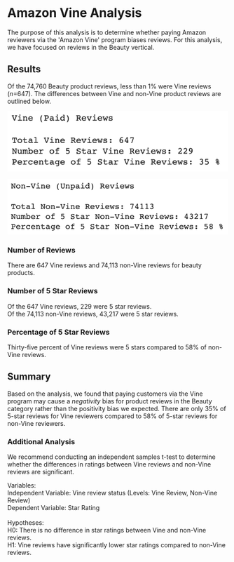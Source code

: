 # Amazon Vine Analysis
The purpose of this analysis is to determine whether paying Amazon reviewers via the 'Amazon Vine' program biases reviews. For this analysis, we have focused on reviews in the Beauty vertical. 

## Results
Of the 74,760 Beauty product reviews, less than 1% were Vine reviews (*n*=647). The differences between Vine and non-Vine product reviews are outlined below. 

![vine_results](https://github.com/rabascoh/amazon-vine-analysis/blob/main/Resources/vine_results.png) 

![nonvine_results](https://github.com/rabascoh/amazon-vine-analysis/blob/main/Resources/nonvine_results.png) 

### Number of Reviews
There are 647 Vine reviews and 74,113 non-Vine reviews for beauty products. 

### Number of 5 Star Reviews
Of the 647 Vine reviews, 229 were 5 star reviews. <br/>
Of the 74,113 non-Vine reviews, 43,217 were 5 star reviews. 

### Percentage of 5 Star Reviews
Thirty-five percent of Vine reviews were 5 stars compared to 58% of non-Vine reviews. 

## Summary
Based on the analysis, we found that paying customers via the Vine program may cause a *negativity* bias for product reviews in the Beauty category rather than the positivity bias we expected. There are only 35% of 5-star reviews for Vine reviewers compared to 58% of 5-star reviews for non-Vine reviewers. 

### Additional Analysis
We recommend conducting an independent samples t-test to determine whether the differences in ratings between Vine reviews and non-Vine reviews are significant. 

Variables: <br/>
Independent Variable: Vine review status (Levels: Vine Review, Non-Vine Review)<br/>
Dependent Variable: Star Rating<br/>
<br/>
Hypotheses: <br/>
H0: There is no difference in star ratings between Vine and non-Vine reviews. <br/>
H1: Vine reviews have significantly lower star ratings compared to non-Vine reviews. 

